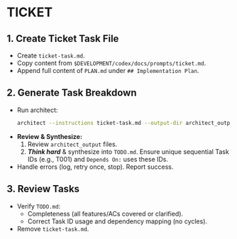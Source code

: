 # TICKET

## 1. Create Ticket Task File
- Create `ticket-task.md`.
- Copy content from `$DEVELOPMENT/codex/docs/prompts/ticket.md`.
- Append full content of `PLAN.md` under `## Implementation Plan`.

## 2. Generate Task Breakdown
- Run architect:
    ```bash
    architect --instructions ticket-task.md --output-dir architect_output --model gemini-2.5-pro-exp-03-25 --model gemini-2.0-flash ./
    ```
- **Review & Synthesize:**
    1. Review `architect_output` files.
    2. ***Think hard*** & synthesize into `TODO.md`. Ensure unique sequential Task IDs (e.g., T001) and `Depends On:` uses these IDs.
- Handle errors (log, retry once, stop). Report success.

## 3. Review Tasks
- Verify `TODO.md`:
    - Completeness (all features/ACs covered or clarified).
    - Correct Task ID usage and dependency mapping (no cycles).
- Remove `ticket-task.md`.

